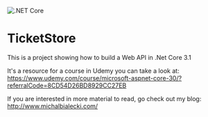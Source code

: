 ![.NET Core](https://github.com/mikuam/TicketStore/workflows/.NET%20Core/badge.svg?branch=github-actions)

# TicketStore
This is a project showing how to build a Web API in .Net Core 3.1

It's a resource for a course in Udemy you can take a look at:
https://www.udemy.com/course/microsoft-aspnet-core-30/?referralCode=8CD54D26BD8929CC27EB

If you are interested in more material to read, go check out my blog: http://www.michalbialecki.com/
